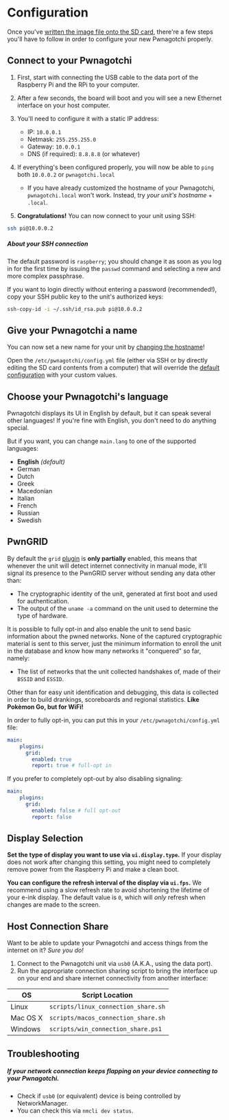 # Configuration

Once you've [written the image file onto the SD card](https://github.com/evilsocket/pwnagotchi/blob/master/docs/install.md#flashing-an-image), there're a few steps you'll have to follow in order to configure your new Pwnagotchi properly.

## Connect to your Pwnagotchi

1. First, start with connecting the USB cable to the data port of the Raspberry Pi and the RPi to your computer. 
2. After a few seconds, the board will boot and you will see a new Ethernet interface on your host computer.
3. You'll need to configure it with a static IP address:
     - IP: `10.0.0.1`
     - Netmask: `255.255.255.0`
     - Gateway: `10.0.0.1`
     - DNS (if required): `8.8.8.8` (or whatever)

4. If everything's been configured properly, you will now be able to `ping` both `10.0.0.2` or `pwnagotchi.local`
     * If you have already customized the hostname of your Pwnagotchi, `pwnagotchi.local` won't work. Instead, try *your unit's hostname* + `.local`.

5. **Congratulations!** You can now connect to your unit using SSH:

```bash
ssh pi@10.0.0.2
```
##### About your SSH connection
The default password is `raspberry`; you should change it as soon as you log in for the first time by issuing the `passwd` command and selecting a new and more complex passphrase.

If you want to login directly without entering a password (recommended!), copy your SSH public key to the unit's authorized keys:

```bash
ssh-copy-id -i ~/.ssh/id_rsa.pub pi@10.0.0.2
```

## Give your Pwnagotchi a name

You can now set a new name for your unit by [changing the hostname](https://geek-university.com/raspberry-pi/change-raspberry-pis-hostname/)!

Open the `/etc/pwnagotchi/config.yml` file (either via SSH or by directly editing the SD card contents from a computer) that will override the [default configuration](https://github.com/evilsocket/pwnagotchi/blob/master/pwnagotchi/defaults.yml) with your custom values.

## Choose your Pwnagotchi's language

Pwnagotchi displays its UI in English by default, but it can speak several other languages! If you're fine with English, you don't need to do anything special.

But if you want, you can change `main.lang` to one of the supported languages:

- **English** *(default)*
- German
- Dutch
- Greek
- Macedonian
- Italian
- French
- Russian
- Swedish

## PwnGRID

By default the `grid` [plugin](https://github.com/evilsocket/pwnagotchi/blob/master/docs/plugins.md) is **only partially** enabled, this means that whenever the unit will detect internet connectivity in manual mode, it'll signal its 
presence to the PwnGRID server without sending any data other than: 

- The cryptographic identity of the unit, generated at first boot and used for authentication.
- The output of the `uname -a` command on the unit used to determine the type of hardware.

It is possible to fully opt-in and also enable the unit to send basic information about the pwned networks. None of the captured cryptographic material is sent to this server, 
just the minimum information to enroll the unit in the database and know how many networks it "conquered" so far, namely:

- The list of networks that the unit collected handshakes of, made of their `BSSID` and `ESSID`.

Other than for easy unit identification and debugging, this data is collected in order to build drankings, scoreboards and regional statistics. **Like Pokèmon Go, but for WiFi!**

In order to fully opt-in, you can put this in your `/etc/pwnagotchi/config.yml` file:

```yaml
main:
    plugins:
      grid:
        enabled: true
        report: true # full-opt in
```

If you prefer to completely opt-out by also disabling signaling:

```yaml
main:
    plugins:
      grid:
        enabled: false # full opt-out
        report: false
```

## Display Selection

**Set the type of display you want to use via `ui.display.type`.**
If your display does not work after changing this setting, you might need to completely remove power from the Raspberry Pi and make a clean boot.

**You can configure the refresh interval of the display via `ui.fps`.** We recommend using a slow refresh rate to avoid shortening the lifetime of your e-ink display. The default value is `0`, which will *only* refresh when changes are made to the screen.

## Host Connection Share

Want to be able to update your Pwnagotchi and access things from the internet on it? *Sure you do!*

1. Connect to the Pwnagotchi unit via `usb0` (A.K.A., using the data port).
2. Run the appropriate connection sharing script to bring the interface up on your end and share internet connectivity from another interface:

OS | Script Location
------|---------------------------
Linux | `scripts/linux_connection_share.sh`
Mac OS X | `scripts/macos_connection_share.sh`
Windows | `scripts/win_connection_share.ps1`

## Troubleshooting

##### If your network connection keeps flapping on your device connecting to your Pwnagotchi.
* Check if `usb0` (or equivalent) device is being controlled by NetworkManager. 
* You can check this via `nmcli dev status`.
